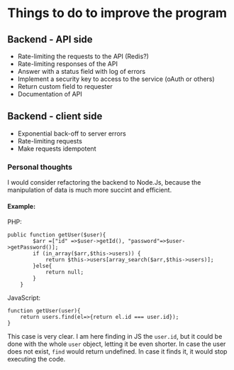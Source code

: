 # Things to do to improve the program
## Backend - API side
- Rate-limiting the requests to the API (Redis?)
- Rate-limiting responses of the API
- Answer with a status field with log of errors
- Implement a security key to access to the service (oAuth or others)
- Return custom field to requester
- Documentation of API
## Backend - client side
- Exponential back-off to server errors
- Rate-limiting requests
- Make requests idempotent


### Personal thoughts
I would consider refactoring the backend to Node.Js, because the manipulation of data is much more succint and efficient.

#### Example:
PHP: 

    public function getUser($user){
            $arr =["id" =>$user->getId(), "password"=>$user->getPassword()];
            if (in_array($arr,$this->users)) {
                return $this->users[array_search($arr,$this->users)];
            }else{
                return null;
            }
        }
    
JavaScript:

    function getUser(user){
        return users.find(el=>{return el.id === user.id});
    }

This case is very clear. I am here finding in JS the `user.id`, but it could be done with the whole `user` object, letting it be even shorter. In case the user does not exist, `find` would return undefined. In case it finds it, it would stop executing the code. 
